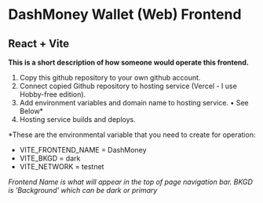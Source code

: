 # DashMoney Wallet (Web) Frontend

## React + Vite

**This is a short description of how someone would operate this frontend.**

1. Copy this github repository to your own github account.
2. Connect copied Github repository to hosting service (Vercel - I use Hobby-free edition).
3. Add environment variables and domain name to hosting service.
   • See Below\*
4. Hosting service builds and deploys.

\*These are the environmental variable that you need to create for operation:

- VITE_FRONTEND_NAME = DashMoney
- VITE_BKGD = dark
- VITE_NETWORK = testnet

_Frontend Name is what will appear in the top of page navigation bar._
_BKGD is 'Background' which can be dark or primary_
